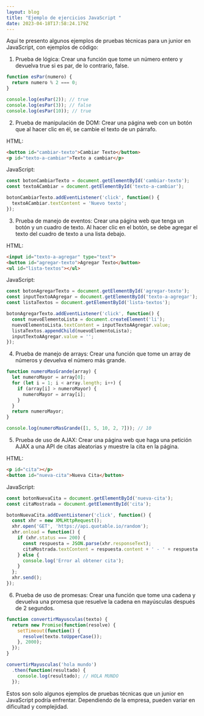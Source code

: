```yaml
---
layout: blog
title: "Ejemplo de ejercicios JavaScript "
date: 2023-04-18T17:58:24.179Z
---
```

<!--StartFragment-->

Aquí te presento algunos ejemplos de pruebas técnicas para un junior en JavaScript, con ejemplos de código:

1. Prueba de lógica: Crear una función que tome un número entero y devuelva true si es par, de lo contrario, false.

<!--EndFragment-->

```javascript
function esPar(numero) {
  return numero % 2 === 0;
}

console.log(esPar(2)); // true
console.log(esPar(3)); // false
console.log(esPar(10)); // true

```

<!--StartFragment-->

2. Prueba de manipulación de DOM: Crear una página web con un botón que al hacer clic en él, se cambie el texto de un párrafo.

HTML:

<!--EndFragment-->

```html
<button id="cambiar-texto">Cambiar Texto</button>
<p id="texto-a-cambiar">Texto a cambiar</p>

```

<!--StartFragment-->

JavaScript:

<!--EndFragment-->

```javascript
const botonCambiarTexto = document.getElementById('cambiar-texto');
const textoACambiar = document.getElementById('texto-a-cambiar');

botonCambiarTexto.addEventListener('click', function() {
  textoACambiar.textContent = 'Nuevo texto';
});

```

<!--StartFragment-->

3. Prueba de manejo de eventos: Crear una página web que tenga un botón y un cuadro de texto. Al hacer clic en el botón, se debe agregar el texto del cuadro de texto a una lista debajo.

HTML:

<!--EndFragment-->

```html
<input id="texto-a-agregar" type="text">
<button id="agregar-texto">Agregar Texto</button>
<ul id="lista-textos"></ul>

```

<!--StartFragment-->

JavaScript:

<!--EndFragment-->

```javascript
const botonAgregarTexto = document.getElementById('agregar-texto');
const inputTextoAAgregar = document.getElementById('texto-a-agregar');
const listaTextos = document.getElementById('lista-textos');

botonAgregarTexto.addEventListener('click', function() {
  const nuevoElementoLista = document.createElement('li');
  nuevoElementoLista.textContent = inputTextoAAgregar.value;
  listaTextos.appendChild(nuevoElementoLista);
  inputTextoAAgregar.value = '';
});

```

<!--StartFragment-->

4. Prueba de manejo de arrays: Crear una función que tome un array de números y devuelva el número más grande.

<!--EndFragment-->

```javascript
function numeroMasGrande(array) {
  let numeroMayor = array[0];
  for (let i = 1; i < array.length; i++) {
    if (array[i] > numeroMayor) {
      numeroMayor = array[i];
    }
  }
  return numeroMayor;
}

console.log(numeroMasGrande([1, 5, 10, 2, 7])); // 10

```

<!--StartFragment-->

5. Prueba de uso de AJAX: Crear una página web que haga una petición AJAX a una API de citas aleatorias y muestre la cita en la página.

HTML:

<!--EndFragment-->

```html
<p id="cita"></p>
<button id="nueva-cita">Nueva Cita</button>

```

<!--StartFragment-->

JavaScript:

<!--EndFragment-->

```javascript
const botonNuevaCita = document.getElementById('nueva-cita');
const citaMostrada = document.getElementById('cita');

botonNuevaCita.addEventListener('click', function() {
  const xhr = new XMLHttpRequest();
  xhr.open('GET', 'https://api.quotable.io/random');
  xhr.onload = function() {
    if (xhr.status === 200) {
      const respuesta = JSON.parse(xhr.responseText);
      citaMostrada.textContent = respuesta.content + ' - ' + respuesta.author;
    } else {
      console.log('Error al obtener cita');
    }
  };
  xhr.send();
});

```

<!--StartFragment-->

6. Prueba de uso de promesas: Crear una función que tome una cadena y devuelva una promesa que resuelve la cadena en mayúsculas después de 2 segundos.

<!--EndFragment-->

```javascript
function convertirMayusculas(texto) {
  return new Promise(function(resolve) {
    setTimeout(function() {
      resolve(texto.toUpperCase());
    }, 2000);
  });
}

convertirMayusculas('hola mundo')
  .then(function(resultado) {
    console.log(resultado); // HOLA MUNDO
  });

```

<!--StartFragment-->

Estos son solo algunos ejemplos de pruebas técnicas que un junior en JavaScript podría enfrentar. Dependiendo de la empresa, pueden variar en dificultad y complejidad.

<!--EndFragment-->